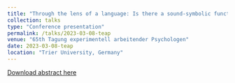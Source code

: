 ```yaml
---
title: "Through the lens of a language: Is there a sound-symbolic functional load?"
collection: talks
type: "Conference presentation"
permalink: /talks/2023-03-08-teap
venue: "65th Tagung experimentell arbeitender Psychologen"
date: 2023-03-08-teap
location: "Trier University, Germany"
---
```


[Download abstract here](http://olacwiek.github.io/files/Cwiek_TeaP2023.pdf)
